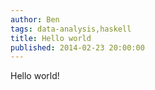 ```yaml
---
author: Ben
tags: data-analysis,haskell
title: Hello world
published: 2014-02-23 20:00:00
---
```


Hello world!
